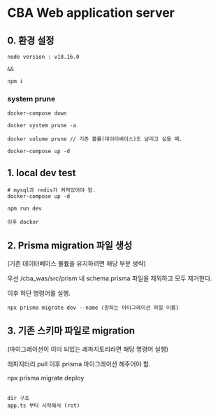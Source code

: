 # CBA Web application server

## 0. 환경 설정
```
node version : v18.16.0

&&

npm i
```

### system prune
```
docker-compose down

docker system prune -a

docker volume prune // 기존 볼륨(데이터베이스)도 날리고 싶을 때.

docker-compose up -d
```

## 1. local dev test
```
# mysql과 redis가 켜져있어야 함.
docker-compose up -d

npm run dev

이후 docker
```

## 2. Prisma migration 파일 생성

(기존 데이터베이스 볼륨을 유지하려면 해당 부분 생략)

우선 /cba_was/src/prism 내 schema.prisma 파일을 제외하고 모두 제거한다.

이후 하단 명령어를 실행.


```
npx prisma migrate dev --name (원하는 마이그레이션 파일 이름)
```

## 3. 기존 스키마 파일로 migration

(마이그레이션이 이미 되있는 레파지토리라면 해당 명령어 실행)

레파지터리 pull 이후 prisma 마이그레이션 해주어야 함.

npx prisma migrate deploy
```

dir 구조
app.ts 부터 시작해서 (rot)